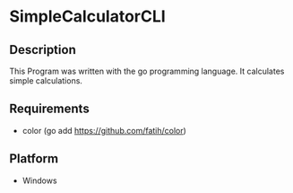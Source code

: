 # SimpleCalculatorCLI

## Description
This Program was written with the go programming language.
It calculates simple calculations.

## Requirements
- color (go add https://github.com/fatih/color)

## Platform
- Windows
